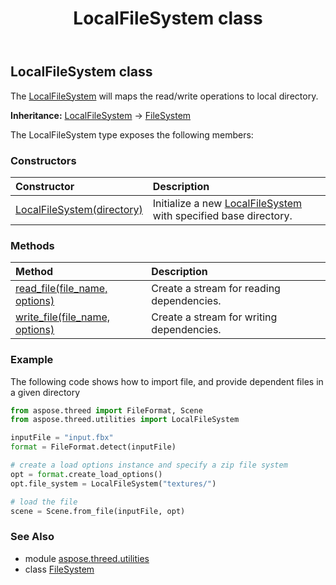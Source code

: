 ﻿---
title: LocalFileSystem class
second_title: Aspose.3D for Python via .NET API References
description: 
type: docs
weight: 100
url: /python-net/aspose.threed.utilities/localfilesystem/
is_root: false
---

## LocalFileSystem class

The [LocalFileSystem](/3d/python-net/aspose.threed.utilities/localfilesystem) will maps the read/write operations to local directory.



**Inheritance:** [LocalFileSystem](/3d/python-net/aspose.threed.utilities/localfilesystem) → 
[FileSystem](/3d/python-net/aspose.threed.utilities/filesystem)



The LocalFileSystem type exposes the following members:

### Constructors
| Constructor | Description |
| :- | :- |
| [LocalFileSystem(directory)](/3d/python-net/aspose.threed.utilities/localfilesystem/__init__/#str) | Initialize a new [LocalFileSystem](/3d/python-net/aspose.threed.utilities/localfilesystem) with specified base directory. |


### Methods
| Method | Description |
| :- | :- |
| [read_file(file_name, options)](/3d/python-net/aspose.threed.utilities/localfilesystem/read_file/#str-aspose.threed.formats.IOConfig) | Create a stream for reading dependencies. |
| [write_file(file_name, options)](/3d/python-net/aspose.threed.utilities/localfilesystem/write_file/#str-aspose.threed.formats.IOConfig) | Create a stream for writing dependencies. |



### Example 


The following code shows how to import file, and provide dependent files in a given directory

```python
from aspose.threed import FileFormat, Scene
from aspose.threed.utilities import LocalFileSystem

inputFile = "input.fbx"
format = FileFormat.detect(inputFile)

# create a load options instance and specify a zip file system
opt = format.create_load_options()
opt.file_system = LocalFileSystem("textures/")

# load the file
scene = Scene.from_file(inputFile, opt)

```
### See Also

* module [aspose.threed.utilities](../)
* class [FileSystem](/3d/python-net/aspose.threed.utilities/filesystem)
